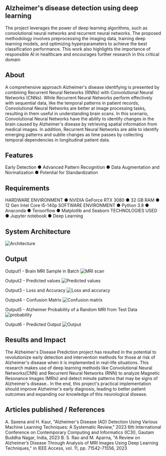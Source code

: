 ## Alzheimer's disease detection using deep learning
The project leverages the power of deep learning
algorithms, such as convolutional neural networks and recurrent neural networks.
The proposed methodology involves preprocessing the imaging data, training
deep learning models, and optimizing hyperparameters to achieve the best
classification performance. This work also highlights the importance of responsible AI
in healthcare and encourages further research in this critical domain

## About
A comprehensive approach Alzheimer's disease identifying is presented by combining Recurrent Neural
Networks (RNNs) with Convolutional Neural Networks (CNNs). While Recurrent Neural Networks
perform effectively with sequential data, like the temporal patterns in patient records, Convolutional
Neural Networks are better at image processing tasks, resulting in them useful in understanding brain
scans. In this scenario, Convolutional Neural Networks have the ability to identify changes in the brain caused
by Alzheimer's disease by retrieving spatial information from medical images. In addition, Recurrent
Neural Networks are able to identify emerging patterns and subtle changes as time passes by collecting
temporal dependencies in longitudinal patient data.

## Features
Early Detection
● Advanced Pattern Recognition
● Data Augmentation and Normalization
● Potential for Standardization

## Requirements
HARDWARE ENVIRONMENT
● NVIDIA GeForce RTX 3080
● 32 GB RAM
● 12 Gen Intel Core I5-140p
SOFTWARE ENVIRONMENT
● Python 3.8
● Anaconda
● Tensorflow
● Matplotlib and Seaborn
TECHNOLOGIES USED
● Jupyter notebook
● Deep Learning

## System Architecture
![Architecture](https://github.com/user-attachments/assets/bb98178d-4b1f-424e-97d9-5517695e3257)


## Output
Output1 - Brain MRI Sample in Batch
![MRI scan](https://github.com/user-attachments/assets/bda74d36-2f48-4b62-bcca-7e33bbaf28c6)

Output2 - Predicted values
![Predicted values](https://github.com/user-attachments/assets/2ecc6452-516d-4ca7-91bb-7e99dc472200)

Output3 - Loss and Accuracy
![Loss and accuracy](https://github.com/user-attachments/assets/38d16485-3c78-4f07-827c-160f53d67256)

Output4 - Confusion Matrix
![Confusion matrix](https://github.com/user-attachments/assets/f6b0c53e-ba2b-4d59-a7ba-94257984f22d)

Output5 - Alzheimer Probability of a Random MRI from Test Data
![probability](https://github.com/user-attachments/assets/8c74097d-92da-48da-b6ac-6b2e84cbac78)

Output6 - Predicted Output
![Output](https://github.com/user-attachments/assets/c1aaae5b-f200-45fd-994b-04d4f69a025a)


## Results and Impact
The Alzheimer's Disease Prediction project has resulted in the potential to revolutionize early detection and intervention methods for those at risk of Alzheimer's disease when it is implemented in real-life
situations. This research makes use of deep learning methods like Convolutional Neural Networks(CNN) and Recurrent Neural Networks (RNN) to analyze Magnetic Resonance Images (MRIs) and detect minute patterns that may be signs of Alzheimer's disease..
In the end, this project's practical implementation should improve Alzheimer's early diagnosis, leading to better patient outcomes and expanding our knowledge of this neurological disease.

## Articles published / References
A. Saxena and H. Kaur, "Alzheimer's Disease (AD) Detection Using Various Machine Learning Techniques: A Systematic Review," 2023 6th International Conference on Contemporary Computing and Informatics (IC3I), Gautam Buddha Nagar, India, 2023
B. S. Rao and M. Aparna, "A Review on Alzheimer’s Disease Through Analysis of MRI Images Using Deep Learning Techniques," in IEEE Access, vol. 11, pp. 71542-71556, 2023

